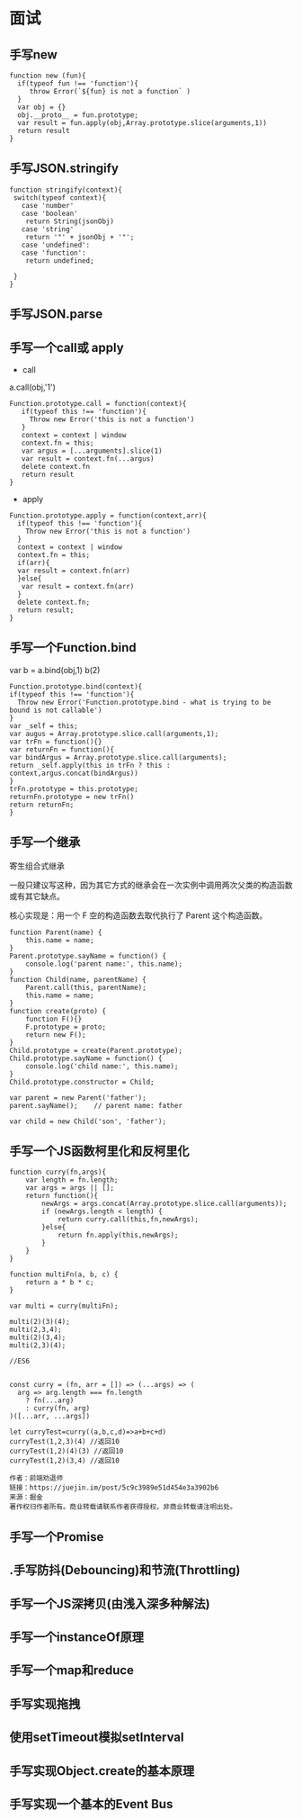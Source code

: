 # 面试

## 手写new

```
function new (fun){
  if(typeof fun !== 'function'){
     throw Error(`${fun} is not a function` )
  }
  var obj = {}
  obj.__proto__ = fun.prototype;
  var result = fun.apply(obj,Array.prototype.slice(arguments,1))
  return result
}
```
## 手写JSON.stringify

```
function stringify(context){
 switch(typeof context){
   case 'number'
   case 'boolean'
    return String(jsonObj)
   case 'string'
    return '"' + jsonObj + '"';
   case 'undefined':
   case 'function':
    return undefined;

 }
}
```
## 手写JSON.parse

## 手写一个call或 apply

- call

a.call(obj,'1')

```
Function.prototype.call = function(context){
   if(typeof this !== 'function'){
     Throw new Error('this is not a function')
   }
   context = context | window
   context.fn = this;
   var argus = [...arguments].slice(1)
   var result = context.fn(...argus)
   delete context.fn
   return result
}
```

- apply 

```
Function.prototype.apply = function(context,arr){
  if(typeof this !== 'function'){
    Throw new Error('this is not a function')
  }
  context = context | window
  context.fn = this;
  if(arr){
  var result = context.fn(arr)
  }else{
   var result = context.fn(arr)
  }
  delete context.fn;
  return result;
}
```

## 手写一个Function.bind
var b = a.bind(obj,1)
b(2)
```
Function.prototype.bind(context){
if(typeof this !== 'function'){
  Throw new Error('Function.prototype.bind - what is trying to be bound is not callable')
}
var _self = this;
var augus = Array.prototype.slice.call(arguments,1);
var trFn = function(){}
var returnFn = function(){
var bindArgus = Array.prototype.slice.call(arguments);
return _self.apply(this in trFn ? this : context,argus.concat(bindArgus))
}
trFn.prototype = this.prototype;
returnFn.prototype = new trFn()
return returnFn;
}
```

## 手写一个继承
寄生组合式继承

一般只建议写这种，因为其它方式的继承会在一次实例中调用两次父类的构造函数或有其它缺点。

核心实现是：用一个 F 空的构造函数去取代执行了 Parent 这个构造函数。

```
function Parent(name) {
    this.name = name;
}
Parent.prototype.sayName = function() {
    console.log('parent name:', this.name);
}
function Child(name, parentName) {
    Parent.call(this, parentName);  
    this.name = name;    
}
function create(proto) {
    function F(){}
    F.prototype = proto;
    return new F();
}
Child.prototype = create(Parent.prototype);
Child.prototype.sayName = function() {
    console.log('child name:', this.name);
}
Child.prototype.constructor = Child;

var parent = new Parent('father');
parent.sayName();    // parent name: father

var child = new Child('son', 'father');

```

## 手写一个JS函数柯里化和反柯里化

```
function curry(fn,args){
    var length = fn.length;
    var args = args || [];
    return function(){
        newArgs = args.concat(Array.prototype.slice.call(arguments));
        if (newArgs.length < length) {
            return curry.call(this,fn,newArgs);
        }else{
            return fn.apply(this,newArgs);
        }
    }
}

function multiFn(a, b, c) {
    return a * b * c;
}

var multi = curry(multiFn);

multi(2)(3)(4);
multi(2,3,4);
multi(2)(3,4);
multi(2,3)(4);

//ES6


const curry = (fn, arr = []) => (...args) => (
  arg => arg.length === fn.length
    ? fn(...arg)
    : curry(fn, arg)
)([...arr, ...args])

let curryTest=curry((a,b,c,d)=>a+b+c+d)
curryTest(1,2,3)(4) //返回10
curryTest(1,2)(4)(3) //返回10
curryTest(1,2)(3,4) //返回10

作者：前端劝退师
链接：https://juejin.im/post/5c9c3989e51d454e3a3902b6
来源：掘金
著作权归作者所有。商业转载请联系作者获得授权，非商业转载请注明出处。
```

## 手写一个Promise


## .手写防抖(Debouncing)和节流(Throttling)

## 手写一个JS深拷贝(由浅入深多种解法)

## 手写一个instanceOf原理

## 手写一个map和reduce

## 手写实现拖拽

## 使用setTimeout模拟setInterval

## 手写实现Object.create的基本原理

## 手写实现一个基本的Event Bus